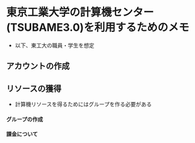 # 東京工業大学の計算機センター(TSUBAME3.0)を利用するためのメモ
* 以下、東工大の職員・学生を想定

## アカウントの作成

## リソースの獲得
* 計算機リソースを得るためにはグループを作る必要がある

#### グループの作成

#### 課金について
